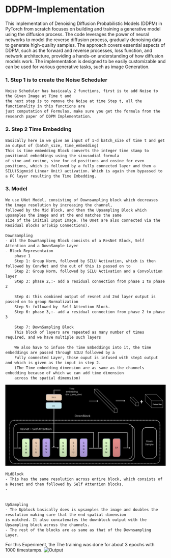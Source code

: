 # DDPM-Implementation
This implementation of Denoising Diffusion Probabilistic Models (DDPM) in PyTorch from scratch focuses on building and training a generative model using the diffusion process. The code leverages the power of neural networks to model the reverse diffusion process, gradually denoising data to generate high-quality samples. The approach covers essential aspects of DDPM, such as the forward and reverse processes, loss function, and network architecture, providing a hands-on understanding of how diffusion models work. The implementation is designed to be easily customizable and can be used for various generative tasks, such as image Generation.


### 1. Step 1 is to create the Noise Scheduler
    Noise Scheduler has basicaaly 2 functions, first is to add Noise to the Given Image at Time t and 
    the next step is to remove the Noise at time Step t, all the functionality in this functions are
    just computation of Formulas, make sure you get the formula from the research paper of DDPM Implementation.

### 2. Step 2 Time Embedding
    Basically here in we give an input of 1-d batch_size of time t and get an output of (batch_size, time_embedding)
    This is time embedding Block converts the integer time stamp to positional embeddings using the sinusodial formula
    of sine and cosine, sine for od positions and cosine for even positions, which is followed by a fully connected layer and then a SILU(Sigmoid Linear Unit) activation. Which is again then bypassed to a FC layer resulting the Time Embedding. 

### 3. Model
    We use UNet Model, consisting of Downsampling block which decreases the image resolution by increasing the channel, 
    followed by the Mid Block, and then the Upsampling Block which upsamples the image and at the end matches the same
    size of the initial Input Image. The Unet are also connected via the Residual Blocks or(Skip Connections).

    DownSampling
    - All the DownSampling Block consists of a ResNet Block, Self Attention and a DownSample Layer
    - Block Representaion
        phase 1
        Step 1: Group Norm, followed by SILU Activation, which is then followed by ConvNet and the out of this is passed on to 
        Step 2: Group Norm, followed by SILU Activation and a Convolution layer
        Step 3: phase 2,:- add a residual connection from phase 1 to phase 2

        Step 4: this combined output of resnet and 2nd layer output is passed on to group Normalization
        Step 5: followed by  Self Attention Block.
        Step 6: phase 3,:- add a residual connection from phase 2 to phase 3

        Step 7: DownSampling Block
        This block of layers are repeated as many number of times required, and we have multiple such layers

        We also have to infuse the Time Embeddings into it, the time embeddings are passed through SILU followed by a 
        Fully connected Layer, those ouput is infused with step1 output and which is given as the input in step 2.
        (The Time embedding dimension are as same as the channels embedding because of which we can add time dimension
        across the spatial dimension)

![DownSampling Image](images/downsampling.png)


    MidBlock
    - This has the same resolution across entire block, which consists of a Resnet and then followed by Self Attention blocks.
    - 


    UpSampling
    - The Upblock basically does is upsamples the image and doubles the resolution making sure that the end spatial dimension 
    is matched. It also concatenates the downblock output with the Upsampling block across the channels.
    - The rest of the blocks are as same as that of the Downsampling Layer.


For this Experiment, the The training was done for about 3 epochs with 1000 timestamps.
![Output](images/output.gif)
